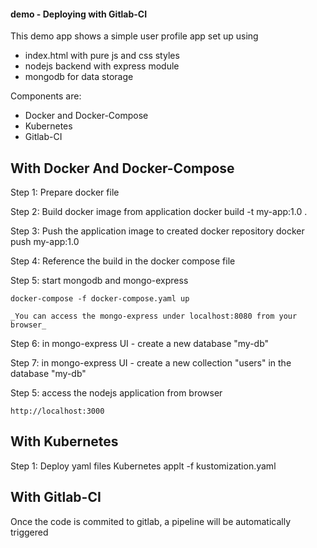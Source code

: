 #### demo - Deploying with Gitlab-CI

This demo app shows a simple user profile app set up using 
- index.html with pure js and css styles
- nodejs backend with express module
- mongodb for data storage

Components are:
- Docker and Docker-Compose
- Kubernetes
- Gitlab-CI

## With Docker And Docker-Compose

Step 1: Prepare docker file

Step 2: Build  docker image from application 
    docker build -t my-app:1.0 . 

Step 3: Push the application image to created docker repository
    docker push my-app:1.0 

Step 4: Reference the build in the docker compose file

Step 5: start mongodb and mongo-express

    docker-compose -f docker-compose.yaml up
    
    _You can access the mongo-express under localhost:8080 from your browser_
    
Step 6: in mongo-express UI - create a new database "my-db"

Step 7: in mongo-express UI - create a new collection "users" in the database "my-db"       
    
Step 5: access the nodejs application from browser 

    http://localhost:3000

   
## With Kubernetes
Step 1: Deploy yaml files
    Kubernetes applt -f kustomization.yaml

## With Gitlab-CI
Once the code is commited to gitlab, a pipeline will be automatically triggered
